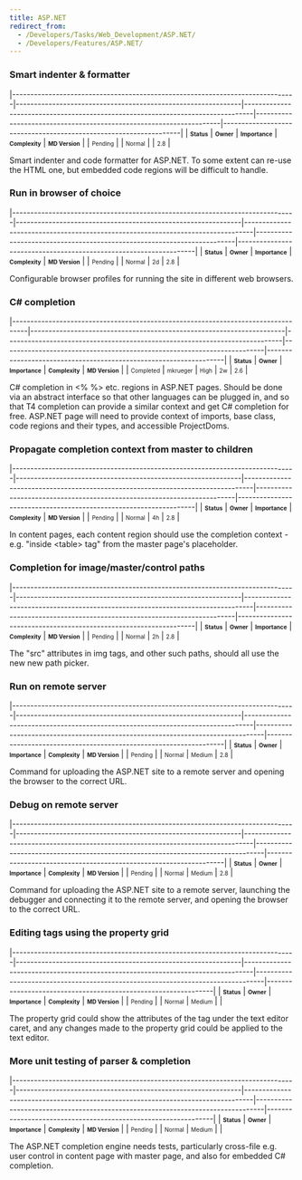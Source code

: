 ```yaml
---
title: ASP.NET
redirect_from:
  - /Developers/Tasks/Web_Development/ASP.NET/
  - /Developers/Features/ASP.NET/
---
```


### Smart indenter & formatter

<span> </span>

<span id="_task_a_AspNet.SmartIndexer"></span><span> </span>

|------------------------------------------------------------------------------|--------------------------------------------------------------|--------------------------------------------------------------------------------|--------------------------------------------------------------------|------------------------------------------------------------------|
| **<span style="font-size: x-small;">Status</span>**                          | **<span style="font-size: x-small;">Owner</span>**           | **<span style="font-size: x-small;">Importance</span>**                        | **<span style="font-size: x-small;">Complexity</span>**            | **<span style="font-size: x-small;">MD Version</span>**          |
| <span class="task-status-Pending" style="font-size: x-small;">Pending</span> | <span class="task-owner" style="font-size: x-small;"></span> | <span class="task-importance-Normal" style="font-size: x-small;">Normal</span> | <span class="task-complexity-" style="font-size: x-small;"></span> | <span class="task-target" style="font-size: x-small;">2.8</span> |

Smart indenter and code formatter for ASP.NET. To some extent can re-use the HTML one, but embedded code regions will be difficult to handle.

### Run in browser of choice

<span> </span>

<span id="_task_a_AspNet.RunInBrowser"></span><span> </span>

|------------------------------------------------------------------------------|--------------------------------------------------------------|--------------------------------------------------------------------------------|------------------------------------------------------------------------|------------------------------------------------------------------|
| **<span style="font-size: x-small;">Status</span>**                          | **<span style="font-size: x-small;">Owner</span>**           | **<span style="font-size: x-small;">Importance</span>**                        | **<span style="font-size: x-small;">Complexity</span>**                | **<span style="font-size: x-small;">MD Version</span>**          |
| <span class="task-status-Pending" style="font-size: x-small;">Pending</span> | <span class="task-owner" style="font-size: x-small;"></span> | <span class="task-importance-Normal" style="font-size: x-small;">Normal</span> | <span class="task-complexity-2d" style="font-size: x-small;">2d</span> | <span class="task-target" style="font-size: x-small;">2.8</span> |

Configurable browser profiles for running the site in different web browsers.

### C# completion

<span> </span>

<span id="_task_a_AspNet.CsCompletion"></span><span> </span>

|----------------------------------------------------------------------------------|----------------------------------------------------------------------|----------------------------------------------------------------------------|------------------------------------------------------------------------|------------------------------------------------------------------|
| **<span style="font-size: x-small;">Status</span>**                              | **<span style="font-size: x-small;">Owner</span>**                   | **<span style="font-size: x-small;">Importance</span>**                    | **<span style="font-size: x-small;">Complexity</span>**                | **<span style="font-size: x-small;">MD Version</span>**          |
| <span class="task-status-Completed" style="font-size: x-small;">Completed</span> | <span class="task-owner" style="font-size: x-small;">mkrueger</span> | <span class="task-importance-High" style="font-size: x-small;">High</span> | <span class="task-complexity-2w" style="font-size: x-small;">2w</span> | <span class="task-target" style="font-size: x-small;">2.6</span> |

C# completion in \<% %\> etc. regions in ASP.NET pages. Should be done via an abstract interface so that other languages can be plugged in, and so that T4 completion can provide a similar context and get C# completion for free. ASP.NET page will need to provide context of imports, base class, code regions and their types, and accessible ProjectDoms.

### Propagate completion context from master to children

<span> </span>

<span id="_task_a_AspNet.PropContext"></span><span> </span>

|------------------------------------------------------------------------------|--------------------------------------------------------------|--------------------------------------------------------------------------------|------------------------------------------------------------------------|------------------------------------------------------------------|
| **<span style="font-size: x-small;">Status</span>**                          | **<span style="font-size: x-small;">Owner</span>**           | **<span style="font-size: x-small;">Importance</span>**                        | **<span style="font-size: x-small;">Complexity</span>**                | **<span style="font-size: x-small;">MD Version</span>**          |
| <span class="task-status-Pending" style="font-size: x-small;">Pending</span> | <span class="task-owner" style="font-size: x-small;"></span> | <span class="task-importance-Normal" style="font-size: x-small;">Normal</span> | <span class="task-complexity-4h" style="font-size: x-small;">4h</span> | <span class="task-target" style="font-size: x-small;">2.8</span> |

In content pages, each content region should use the completion context - e.g. "inside \<table\> tag" from the master page's placeholder.

### Completion for image/master/control paths

<span> </span>

<span id="_task_a_AspNet.PathCompletion"></span><span> </span>

|------------------------------------------------------------------------------|--------------------------------------------------------------|--------------------------------------------------------------------------------|------------------------------------------------------------------------|------------------------------------------------------------------|
| **<span style="font-size: x-small;">Status</span>**                          | **<span style="font-size: x-small;">Owner</span>**           | **<span style="font-size: x-small;">Importance</span>**                        | **<span style="font-size: x-small;">Complexity</span>**                | **<span style="font-size: x-small;">MD Version</span>**          |
| <span class="task-status-Pending" style="font-size: x-small;">Pending</span> | <span class="task-owner" style="font-size: x-small;"></span> | <span class="task-importance-Normal" style="font-size: x-small;">Normal</span> | <span class="task-complexity-2h" style="font-size: x-small;">2h</span> | <span class="task-target" style="font-size: x-small;">2.8</span> |

The "src" attributes in img tags, and other such paths, should all use the new new path picker.

### Run on remote server

<span> </span>

<span id="_task_a_AspNet.RunRemote"></span><span> </span>

|------------------------------------------------------------------------------|--------------------------------------------------------------|--------------------------------------------------------------------------------|--------------------------------------------------------------------------------|------------------------------------------------------------------|
| **<span style="font-size: x-small;">Status</span>**                          | **<span style="font-size: x-small;">Owner</span>**           | **<span style="font-size: x-small;">Importance</span>**                        | **<span style="font-size: x-small;">Complexity</span>**                        | **<span style="font-size: x-small;">MD Version</span>**          |
| <span class="task-status-Pending" style="font-size: x-small;">Pending</span> | <span class="task-owner" style="font-size: x-small;"></span> | <span class="task-importance-Normal" style="font-size: x-small;">Normal</span> | <span class="task-complexity-Medium" style="font-size: x-small;">Medium</span> | <span class="task-target" style="font-size: x-small;">2.8</span> |

Command for uploading the ASP.NET site to a remote server and opening the browser to the correct URL.

### Debug on remote server

<span> </span>

<span id="_task_a_AspNet.DebugRemote"></span><span> </span>

|------------------------------------------------------------------------------|--------------------------------------------------------------|--------------------------------------------------------------------------------|--------------------------------------------------------------------------------|------------------------------------------------------------------|
| **<span style="font-size: x-small;">Status</span>**                          | **<span style="font-size: x-small;">Owner</span>**           | **<span style="font-size: x-small;">Importance</span>**                        | **<span style="font-size: x-small;">Complexity</span>**                        | **<span style="font-size: x-small;">MD Version</span>**          |
| <span class="task-status-Pending" style="font-size: x-small;">Pending</span> | <span class="task-owner" style="font-size: x-small;"></span> | <span class="task-importance-Normal" style="font-size: x-small;">Normal</span> | <span class="task-complexity-Medium" style="font-size: x-small;">Medium</span> | <span class="task-target" style="font-size: x-small;">2.8</span> |

Command for uploading the ASP.NET site to a remote server, launching the debugger and connecting it to the remote server, and opening the browser to the correct URL.

### Editing tags using the property grid

<span> </span>

<span id="_task_a_AspNet.EditTagProps"></span><span> </span>

|------------------------------------------------------------------------------|--------------------------------------------------------------|--------------------------------------------------------------------------------|--------------------------------------------------------------------------------|---------------------------------------------------------------|
| **<span style="font-size: x-small;">Status</span>**                          | **<span style="font-size: x-small;">Owner</span>**           | **<span style="font-size: x-small;">Importance</span>**                        | **<span style="font-size: x-small;">Complexity</span>**                        | **<span style="font-size: x-small;">MD Version</span>**       |
| <span class="task-status-Pending" style="font-size: x-small;">Pending</span> | <span class="task-owner" style="font-size: x-small;"></span> | <span class="task-importance-Normal" style="font-size: x-small;">Normal</span> | <span class="task-complexity-Medium" style="font-size: x-small;">Medium</span> | <span class="task-target" style="font-size: x-small;"></span> |

The property grid could show the attributes of the tag under the text editor caret, and any changes made to the property grid could be applied to the text editor.

### More unit testing of parser & completion

<span> </span>

<span id="_task_a_AspNet.ParserNUnit"></span><span> </span>

|------------------------------------------------------------------------------|--------------------------------------------------------------|--------------------------------------------------------------------------------|--------------------------------------------------------------------------------|---------------------------------------------------------------|
| **<span style="font-size: x-small;">Status</span>**                          | **<span style="font-size: x-small;">Owner</span>**           | **<span style="font-size: x-small;">Importance</span>**                        | **<span style="font-size: x-small;">Complexity</span>**                        | **<span style="font-size: x-small;">MD Version</span>**       |
| <span class="task-status-Pending" style="font-size: x-small;">Pending</span> | <span class="task-owner" style="font-size: x-small;"></span> | <span class="task-importance-Normal" style="font-size: x-small;">Normal</span> | <span class="task-complexity-Medium" style="font-size: x-small;">Medium</span> | <span class="task-target" style="font-size: x-small;"></span> |

The ASP.NET completion engine needs tests, particularly cross-file e.g. user control in content page with master page, and also for embedded C# completion.
